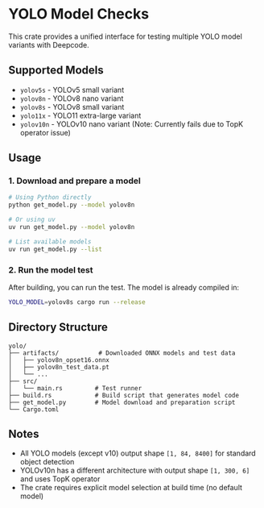 # YOLO Model Checks

This crate provides a unified interface for testing multiple YOLO model variants with Deepcode.

## Supported Models

- `yolov5s` - YOLOv5 small variant
- `yolov8n` - YOLOv8 nano variant
- `yolov8s` - YOLOv8 small variant
- `yolo11x` - YOLO11 extra-large variant
- `yolov10n` - YOLOv10 nano variant (Note: Currently fails due to TopK operator issue)

## Usage

### 1. Download and prepare a model

```bash
# Using Python directly
python get_model.py --model yolov8n

# Or using uv
uv run get_model.py --model yolov8n

# List available models
uv run get_model.py --list
```

### 2. Run the model test

After building, you can run the test. The model is already compiled in:

```bash
YOLO_MODEL=yolov8s cargo run --release
```

## Directory Structure

```
yolo/
├── artifacts/           # Downloaded ONNX models and test data
│   ├── yolov8n_opset16.onnx
│   ├── yolov8n_test_data.pt
│   └── ...
├── src/
│   └── main.rs         # Test runner
├── build.rs            # Build script that generates model code
├── get_model.py        # Model download and preparation script
└── Cargo.toml
```

## Notes

- All YOLO models (except v10) output shape `[1, 84, 8400]` for standard object detection
- YOLOv10n has a different architecture with output shape `[1, 300, 6]` and uses TopK operator
- The crate requires explicit model selection at build time (no default model)

